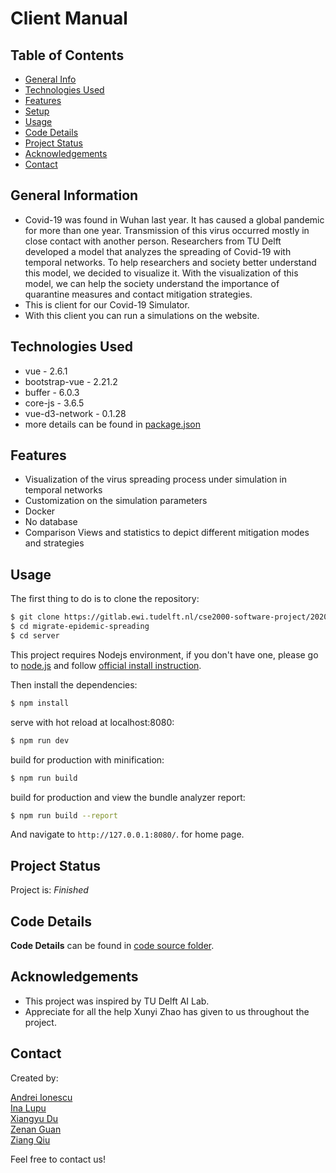 # Client Manual

## Table of Contents
* [General Info](#general-information)
* [Technologies Used](#technologies-used)
* [Features](#features)
* [Setup](#setup)
* [Usage](#usage)
* [Code Details](#code-details)
* [Project Status](#project-status)
* [Acknowledgements](#acknowledgements)
* [Contact](#contact)


## General Information
- Covid-19 was found in Wuhan last year. It has caused a global pandemic for more than one year.
  Transmission of this virus occurred mostly in close contact with another person. Researchers from
  TU Delft developed a model that analyzes the spreading of Covid-19 with temporal networks.
  To help researchers and society better understand this model, we decided to visualize it.
  With the visualization of this model, we can help the society understand the importance of quarantine measures and contact mitigation strategies.
- This is client for our Covid-19 Simulator.
- With this client you can run a simulations on the website.


## Technologies Used
- vue - 2.6.1
- bootstrap-vue - 2.21.2
- buffer - 6.0.3
- core-js - 3.6.5
- vue-d3-network - 0.1.28
- more details can be found in [package.json](./package.json)

## Features
- Visualization of the virus spreading process under simulation in temporal networks
- Customization on the simulation parameters
- Docker
- No database
- Comparison Views and statistics to depict different mitigation modes and strategies


## Usage

The first thing to do is to clone the repository:

```sh
$ git clone https://gitlab.ewi.tudelft.nl/cse2000-software-project/2020-2021-q4/cluster-13/migrate-epidemic-spreading.git
$ cd migrate-epidemic-spreading
$ cd server
```
This project requires Nodejs environment, if you don't have one, please go to [node.js](https://nodejs.org/en/) and follow [official install instruction](https://docs.npmjs.com/downloading-and-installing-node-js-and-npm).

Then install the dependencies:

```sh
$ npm install
```

serve with hot reload at localhost:8080:
```sh
$ npm run dev
``` 

build for production with minification:
```sh
$ npm run build
```

build for production and view the bundle analyzer report:
```sh
$ npm run build --report
```

And navigate to `http://127.0.0.1:8080/`. for home page.

## Project Status

Project is: _Finished_ 

## Code Details
__Code Details__ can be found in [code source folder](./src/readme.md).

## Acknowledgements
- This project was inspired by TU Delft AI Lab.
- Appreciate for all the help Xunyi Zhao has given to us throughout the project.


## Contact
Created by:

[Andrei Ionescu](A.C.Ionescu-1@student.tudelft.nl)\
[Ina Lupu](G.A.Lupu@student.tudelft.nl)\
[Xiangyu Du](X.Du-1@student.tudelft.nl)\
[Zenan Guan](Z.Guan@student.tudelft.nl)\
[Ziang Qiu](z.qiu@student.tudelft.nl)


Feel free to contact us!




